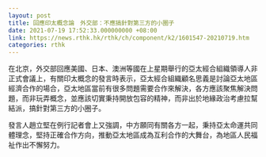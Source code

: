 ```yaml
---
layout: post
title: 回應印太概念論　外交部：不應搞針對第三方的小圈子
date: 2021-07-19 17:52:33.000000000 +08:00
link: https://news.rthk.hk/rthk/ch/component/k2/1601547-20210719.htm
categories: rthk
---
```


在北京，外交部回應美國、日本、澳洲等國在上星期舉行的亞太經合組織領導人非正式會議上，有關印太概念的發言時表示，亞太經合組織顧名思義是討論亞太地區經濟合作的場合，亞太地區當前有很多問題需要合作來解決，各方應該聚焦解決問題，而非玩弄概念，並應該切實秉持開放包容的精神，而非出於地緣政治考慮拉幫結派，搞針對第三方的小圈子。

發言人趙立堅在例行記者會上又強調，中方願同有關各方一起，秉持亞太命運共同體理念，堅持正確合作方向，推動亞太地區成為互利合作的大舞台，為地區人民福祉作出不懈努力。
